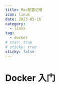 ```yaml
---
title: Mac配置记录
icon: linux
date: 2023-05-16
category:
  - linux
tag:
  - docker
# star: true
# sticky: true
sticky: false
---
```


# Docker 入门
